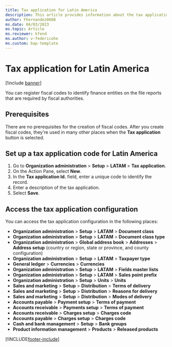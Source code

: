 ```yaml
---
title: Tax application for Latin America 
description: This article provides information about the tax application configuration for Latin America. 
author: Fhernandez0088
ms.date: 04/03/2023
ms.topic: Article
ms.reviewer: kfend
ms.author: v-federicohe 
ms.custom: bap-template
---
```


# Tax application for Latin America

[!include [banner](../includes/banner.md)]

You can register fiscal codes to identify finance entities on the file reports that are required by fiscal authorities.

## Prerequisites

There are no prerequisites for the creation of fiscal codes. After you create fiscal codes, they're used in many other places when the **Tax application** button is selected.

## Set up a tax application code for Latin America

1. Go to **Organization administration** \> **Setup** \> **LATAM** \> **Tax application**.
2. On the Action Pane, select **New**.
3. In the **Tax application Id.** field, enter a unique code to identify the record.
4. Enter a description of the tax application.
5. Select **Save**.

## Access the tax application configuration

You can access the tax application configuration in the following places:

- **Organization administration** \> **Setup** \> **LATAM** \> **Document class**
- **Organization administration** \> **Setup** \> **LATAM** \> **Document class type**
- **Organization administration** \> **Global address book** \> **Addresses** \> **Address setup** (country or region, state or province, and county configuration)
- **Organization administration** \> **Setup** \> **LATAM** \> **Taxpayer type**
- **General ledger** \> **Currencies** \> **Currencies**
- **Organization administration** \> **Setup** \> **LATAM** \> **Fields master lists**
- **Organization administration** \> **Setup** \> **LATAM** \> **Sales point prefix**
- **Organization administration** \> **Setup** \> **Units** \> **Units**
- **Sales and marketing** \> **Setup** \> **Distribution** \> **Terms of delivery**
- **Sales and marketing** \> **Setup** \> **Distribution** \> **Reasons for delivery**
- **Sales and marketing** \> **Setup** \> **Distribution** \> **Modes of delivery**
- **Accounts payable** \> **Payment setup** \> **Terms of payment**
- **Accounts receivable** \> **Payments setup** \> **Terms of payment**
- **Accounts receivable** \> **Charges setup** \> **Charges code**
- **Accounts payable** \> **Charges setup** \> **Charges code**
- **Cash and bank management** \> **Setup** \> **Bank groups**
- **Product information management** \> **Products** \> **Released products**

[!INCLUDE[footer-include](../../includes/footer-banner.md)]
